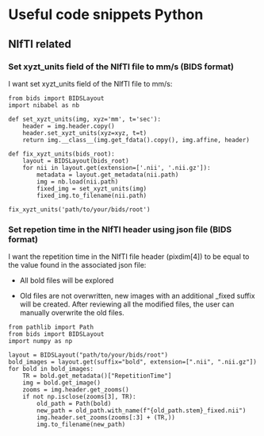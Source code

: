 # Useful code snippets Python

## NIfTI related

###  Set xyzt_units field of the NIfTI file to mm/s (BIDS format)

I want set xyzt_units field of the NIfTI file to mm/s:

```
from bids import BIDSLayout
import nibabel as nb

def set_xyzt_units(img, xyz='mm', t='sec'):
    header = img.header.copy()
    header.set_xyzt_units(xyz=xyz, t=t)
    return img.__class__(img.get_fdata().copy(), img.affine, header)    

def fix_xyzt_units(bids_root):
    layout = BIDSLayout(bids_root)
    for nii in layout.get(extension=['.nii', '.nii.gz']):
        metadata = layout.get_metadata(nii.path)
        img = nb.load(nii.path)
        fixed_img = set_xyzt_units(img)
        fixed_img.to_filename(nii.path)

fix_xyzt_units('path/to/your/bids/root')
```

### Set repetion time in the NIfTI header using json file (BIDS format)

I want the repetition time in the NIfTI file header (pixdim[4]) to be equal to the value found in the associated json file:

  - All bold files will be explored
  
  - Old files are not overwritten, new images with an additional _fixed suffix will be created. After reviewing all the modified files, the user can manually overwrite the old files.

```
from pathlib import Path
from bids import BIDSLayout
import numpy as np

layout = BIDSLayout("path/to/your/bids/root")
bold_images = layout.get(suffix="bold", extension=[".nii", ".nii.gz"])
for bold in bold_images:
    TR = bold.get_metadata()["RepetitionTime"]
    img = bold.get_image()
    zooms = img.header.get_zooms()
    if not np.isclose(zooms[3], TR):
        old_path = Path(bold)
        new_path = old_path.with_name(f"{old_path.stem}_fixed.nii")
        img.header.set_zooms(zooms[:3] + (TR,))
        img.to_filename(new_path)
```

 